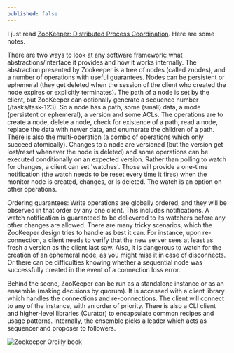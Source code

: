 ```yaml
---
published: false
---
```



I just read [ZooKeeper: Distributed Process Coordination](http://smile.amazon.com/ZooKeeper-Distributed-Coordination-Flavio-Junqueira/dp/1449361307/). Here are some notes.

There are two ways to look at any software framework: what abstractions/interface it provides and how it works internally.
The abstraction presented by Zookeeper is a tree of nodes (called znodes), and a number of operations with useful guarantees.
Nodes can be persistent or ephemeral (they get deleted when the session of the client who created the node expires or explicitly terminates). The path of a node is set by the client, but ZooKeeper can optionally generate a sequence number (/tasks/task-123).
So a node has a path, some (small) data, a mode (persistent or ephemeral), a version and some ACLs.
The operations are to create a node, delete a node, check for existence of a path, read a node, replace the data with newer data, and enumerate the children of a path. There is also the multi-operation (a combo of operations which only succeed atomically).
Changes to a node are versioned (but the version get lost/reset whenever the node is deleted) and some operations can be executed conditionally on an expected version.
Rather than polling to watch for changes, a client can set 'watches'. Those will provide a one-time notification (the watch needs to be reset every time it fires) when the monitor node is created, changes, or is deleted. The watch is an option on other operations. 

Ordering guarantees:
Write operations are globally ordered, and they will be observed in that order by any one client. 
This includes notifications. A watch notification is guaranteed to be delievered to its watchers before any other changes are allowed.
There are many tricky scenarios, which the ZooKeeper design tries to handle as best it can. For instance, upon re-connection, a client needs to verify that the new server sees at least as fresh a version as the client last saw. Also, it is dangerous to watch for the creation of an ephemeral node, as you might miss it in case of disconnects. Or there can be difficulties knowing whether a sequential node was successfully created in the event of a connection loss error.


Behind the scene, ZooKeeper can be run as a standalone instance or as an ensemble (making decisions by quorum). It is accessed with a client library which handles the connections and re-connections. The client will connect to any of the instance, with an order of priority. There is also a CLI client and higher-level libraries (Curator) to encapsulate common recipes and usage patterns.
Internally, the ensemble picks a leader which acts as sequencer and proposer to followers.

![Zookeeper Oreilly book]({{site.baseurl}}/archives/images/zookeeper.jpg)
